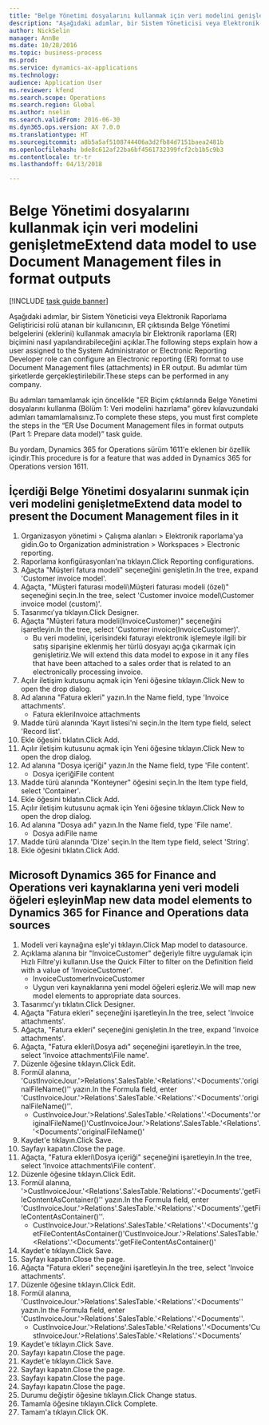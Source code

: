 ```yaml
--- 
title: "Belge Yönetimi dosyalarını kullanmak için veri modelini genişletme"
description: "Aşağıdaki adımlar, bir Sistem Yöneticisi veya Elektronik Raporlama Geliştiricisi rolü atanan bir kullanıcının, ER çıktısında Belge Yönetimi belgelerini (eklerini) kullanmak amacıyla bir Elektronik raporlama (ER) biçimini nasıl yapılandırabileceğini açıklar."
author: NickSelin
manager: AnnBe
ms.date: 10/28/2016
ms.topic: business-process
ms.prod: 
ms.service: dynamics-ax-applications
ms.technology: 
audience: Application User
ms.reviewer: kfend
ms.search.scope: Operations
ms.search.region: Global
ms.author: nselin
ms.search.validFrom: 2016-06-30
ms.dyn365.ops.version: AX 7.0.0
ms.translationtype: HT
ms.sourcegitcommit: a8b5a5af5108744406a3d2fb84d7151baea2481b
ms.openlocfilehash: bde8c612af22ba6bf4561732399fcf2cb1b5c9b3
ms.contentlocale: tr-tr
ms.lasthandoff: 04/13/2018

---
```

# <a name="extend-data-model-to-use-document-management-files-in-format-outputs"></a><span data-ttu-id="68f11-103">Belge Yönetimi dosyalarını kullanmak için veri modelini genişletme</span><span class="sxs-lookup"><span data-stu-id="68f11-103">Extend data model to use Document Management files in format outputs</span></span>

[!INCLUDE [task guide banner](../../includes/task-guide-banner.md)]

<span data-ttu-id="68f11-104">Aşağıdaki adımlar, bir Sistem Yöneticisi veya Elektronik Raporlama Geliştiricisi rolü atanan bir kullanıcının, ER çıktısında Belge Yönetimi belgelerini (eklerini) kullanmak amacıyla bir Elektronik raporlama (ER) biçimini nasıl yapılandırabileceğini açıklar.</span><span class="sxs-lookup"><span data-stu-id="68f11-104">The following steps explain how a user assigned to the System Administrator or Electronic Reporting Developer role can configure an Electronic reporting (ER) format to use Document Management files (attachments) in ER output.</span></span> <span data-ttu-id="68f11-105">Bu adımlar tüm şirketlerde gerçekleştirilebilir.</span><span class="sxs-lookup"><span data-stu-id="68f11-105">These steps can be performed in any company.</span></span>

<span data-ttu-id="68f11-106">Bu adımları tamamlamak için öncelikle "ER Biçim çıktılarında Belge Yönetimi dosyalarını kullanma (Bölüm 1: Veri modelini hazırlama" görev kılavuzundaki adımları tamamlamalısınız.</span><span class="sxs-lookup"><span data-stu-id="68f11-106">To complete these steps, you must first complete the steps in the “ER Use Document Management files in format outputs (Part 1: Prepare data model)” task guide.</span></span>

<span data-ttu-id="68f11-107">Bu yordam, Dynamics 365 for Operations sürüm 1611'e eklenen bir özellik içindir.</span><span class="sxs-lookup"><span data-stu-id="68f11-107">This procedure is for a feature that was added in Dynamics 365 for Operations version 1611.</span></span>


## <a name="extend-data-model-to-present-the-document-management-files-in-it"></a><span data-ttu-id="68f11-108">İçerdiği Belge Yönetimi dosyalarını sunmak için veri modelini genişletme</span><span class="sxs-lookup"><span data-stu-id="68f11-108">Extend data model to present the Document Management files in it</span></span>
1. <span data-ttu-id="68f11-109">Organizasyon yönetimi > Çalışma alanları > Elektronik raporlama'ya gidin.</span><span class="sxs-lookup"><span data-stu-id="68f11-109">Go to Organization administration > Workspaces > Electronic reporting.</span></span>
2. <span data-ttu-id="68f11-110">Raporlama konfigürasyonları'na tıklayın.</span><span class="sxs-lookup"><span data-stu-id="68f11-110">Click Reporting configurations.</span></span>
3. <span data-ttu-id="68f11-111">Ağaçta "Müşteri fatura modeli" seçeneğini genişletin.</span><span class="sxs-lookup"><span data-stu-id="68f11-111">In the tree, expand 'Customer invoice model'.</span></span>
4. <span data-ttu-id="68f11-112">Ağaçta, "Müşteri faturası modeli\Müşteri faturası modeli (özel)" seçeneğini seçin.</span><span class="sxs-lookup"><span data-stu-id="68f11-112">In the tree, select 'Customer invoice model\Customer invoice model (custom)'.</span></span>
5. <span data-ttu-id="68f11-113">Tasarımcı'ya tıklayın.</span><span class="sxs-lookup"><span data-stu-id="68f11-113">Click Designer.</span></span>
6. <span data-ttu-id="68f11-114">Ağaçta "Müşteri fatura modeli(InvoiceCustomer)" seçeneğini işaretleyin.</span><span class="sxs-lookup"><span data-stu-id="68f11-114">In the tree, select 'Customer invoice(InvoiceCustomer)'.</span></span>
    * <span data-ttu-id="68f11-115">Bu veri modelini, içerisindeki faturayı elektronik işlemeyle ilgili bir satış siparişine eklenmiş her türlü dosyayı açığa çıkarmak için genişletiriz.</span><span class="sxs-lookup"><span data-stu-id="68f11-115">We will extend this data model to expose in it any files that have been attached to a sales order that is related to an electronically processing invoice.</span></span>  
7. <span data-ttu-id="68f11-116">Açılır iletişim kutusunu açmak için Yeni öğesine tıklayın.</span><span class="sxs-lookup"><span data-stu-id="68f11-116">Click New to open the drop dialog.</span></span>
8. <span data-ttu-id="68f11-117">Ad alanına "Fatura ekleri" yazın.</span><span class="sxs-lookup"><span data-stu-id="68f11-117">In the Name field, type 'Invoice attachments'.</span></span>
    * <span data-ttu-id="68f11-118">Fatura ekleri</span><span class="sxs-lookup"><span data-stu-id="68f11-118">Invoice attachments</span></span>  
9. <span data-ttu-id="68f11-119">Madde türü alanında 'Kayıt listesi'ni seçin.</span><span class="sxs-lookup"><span data-stu-id="68f11-119">In the Item type field, select 'Record list'.</span></span>
10. <span data-ttu-id="68f11-120">Ekle öğesini tıklatın.</span><span class="sxs-lookup"><span data-stu-id="68f11-120">Click Add.</span></span>
11. <span data-ttu-id="68f11-121">Açılır iletişim kutusunu açmak için Yeni öğesine tıklayın.</span><span class="sxs-lookup"><span data-stu-id="68f11-121">Click New to open the drop dialog.</span></span>
12. <span data-ttu-id="68f11-122">Ad alanına "Dosya içeriği" yazın.</span><span class="sxs-lookup"><span data-stu-id="68f11-122">In the Name field, type 'File content'.</span></span>
    * <span data-ttu-id="68f11-123">Dosya içeriği</span><span class="sxs-lookup"><span data-stu-id="68f11-123">File content</span></span>  
13. <span data-ttu-id="68f11-124">Madde türü alanında "Konteyner" öğesini seçin.</span><span class="sxs-lookup"><span data-stu-id="68f11-124">In the Item type field, select 'Container'.</span></span>
14. <span data-ttu-id="68f11-125">Ekle öğesini tıklatın.</span><span class="sxs-lookup"><span data-stu-id="68f11-125">Click Add.</span></span>
15. <span data-ttu-id="68f11-126">Açılır iletişim kutusunu açmak için Yeni öğesine tıklayın.</span><span class="sxs-lookup"><span data-stu-id="68f11-126">Click New to open the drop dialog.</span></span>
16. <span data-ttu-id="68f11-127">Ad alanına "Dosya adı" yazın.</span><span class="sxs-lookup"><span data-stu-id="68f11-127">In the Name field, type 'File name'.</span></span>
    * <span data-ttu-id="68f11-128">Dosya adı</span><span class="sxs-lookup"><span data-stu-id="68f11-128">File name</span></span>  
17. <span data-ttu-id="68f11-129">Madde türü alanında 'Dize' seçin.</span><span class="sxs-lookup"><span data-stu-id="68f11-129">In the Item type field, select 'String'.</span></span>
18. <span data-ttu-id="68f11-130">Ekle öğesini tıklatın.</span><span class="sxs-lookup"><span data-stu-id="68f11-130">Click Add.</span></span>

## <a name="map-new-data-model-elements-to-dynamics-365-for-finance-and-operations-data-sources"></a><span data-ttu-id="68f11-131">Microsoft Dynamics 365 for Finance and Operations veri kaynaklarına yeni veri modeli öğeleri eşleyin</span><span class="sxs-lookup"><span data-stu-id="68f11-131">Map new data model elements to Dynamics 365 for Finance and Operations data sources</span></span>
1. <span data-ttu-id="68f11-132">Modeli veri kaynağına eşle'yi tıklayın.</span><span class="sxs-lookup"><span data-stu-id="68f11-132">Click Map model to datasource.</span></span>
2. <span data-ttu-id="68f11-133">Açıklama alanına bir "InvoiceCustomer" değeriyle filtre uygulamak için Hızlı Filtre'yi kullanın.</span><span class="sxs-lookup"><span data-stu-id="68f11-133">Use the Quick Filter to filter on the Definition field with a value of 'InvoiceCustomer'.</span></span>
    * <span data-ttu-id="68f11-134">InvoiceCustomer</span><span class="sxs-lookup"><span data-stu-id="68f11-134">InvoiceCustomer</span></span>  
    * <span data-ttu-id="68f11-135">Uygun veri kaynaklarına yeni model öğeleri eşleriz.</span><span class="sxs-lookup"><span data-stu-id="68f11-135">We will map new model elements to appropriate data sources.</span></span>  
3. <span data-ttu-id="68f11-136">Tasarımcı'yı tıklatın.</span><span class="sxs-lookup"><span data-stu-id="68f11-136">Click Designer.</span></span>
4. <span data-ttu-id="68f11-137">Ağaçta "Fatura ekleri" seçeneğini işaretleyin.</span><span class="sxs-lookup"><span data-stu-id="68f11-137">In the tree, select 'Invoice attachments'.</span></span>
5. <span data-ttu-id="68f11-138">Ağaçta, "Fatura ekleri" seçeneğini genişletin.</span><span class="sxs-lookup"><span data-stu-id="68f11-138">In the tree, expand 'Invoice attachments'.</span></span>
6. <span data-ttu-id="68f11-139">Ağaçta, "Fatura ekleri\Dosya adı" seçeneğini işaretleyin.</span><span class="sxs-lookup"><span data-stu-id="68f11-139">In the tree, select 'Invoice attachments\File name'.</span></span>
7. <span data-ttu-id="68f11-140">Düzenle öğesine tıklayın.</span><span class="sxs-lookup"><span data-stu-id="68f11-140">Click Edit.</span></span>
8. <span data-ttu-id="68f11-141">Formül alanına, 'CustInvoiceJour.'>Relations'.SalesTable.'<Relations'.'<Documents'.'originalFileName()'' yazın.</span><span class="sxs-lookup"><span data-stu-id="68f11-141">In the Formula field, enter 'CustInvoiceJour.'>Relations'.SalesTable.'<Relations'.'<Documents'.'originalFileName()''.</span></span>
    * <span data-ttu-id="68f11-142">CustInvoiceJour.'>Relations'.SalesTable.'<Relations'.'<Documents'.'originalFileName()'</span><span class="sxs-lookup"><span data-stu-id="68f11-142">CustInvoiceJour.'>Relations'.SalesTable.'<Relations'.'<Documents'.'originalFileName()'</span></span>  
9. <span data-ttu-id="68f11-143">Kaydet'e tıklayın.</span><span class="sxs-lookup"><span data-stu-id="68f11-143">Click Save.</span></span>
10. <span data-ttu-id="68f11-144">Sayfayı kapatın.</span><span class="sxs-lookup"><span data-stu-id="68f11-144">Close the page.</span></span>
11. <span data-ttu-id="68f11-145">Ağaçta, "Fatura ekleri\Dosya içeriği" seçeneğini işaretleyin.</span><span class="sxs-lookup"><span data-stu-id="68f11-145">In the tree, select 'Invoice attachments\File content'.</span></span>
12. <span data-ttu-id="68f11-146">Düzenle öğesine tıklayın.</span><span class="sxs-lookup"><span data-stu-id="68f11-146">Click Edit.</span></span>
13. <span data-ttu-id="68f11-147">Formül alanına, '>CustInvoiceJour.'<Relations'.SalesTable.'Relations'.'<Documents'.'getFileContentAsContainer()'' yazın.</span><span class="sxs-lookup"><span data-stu-id="68f11-147">In the Formula field, enter 'CustInvoiceJour.'>Relations'.SalesTable.'<Relations'.'<Documents'.'getFileContentAsContainer()''.</span></span>
    * <span data-ttu-id="68f11-148">CustInvoiceJour.'>Relations'.SalesTable.'<Relations'.'<Documents'.'getFileContentAsContainer()'</span><span class="sxs-lookup"><span data-stu-id="68f11-148">CustInvoiceJour.'>Relations'.SalesTable.'<Relations'.'<Documents'.'getFileContentAsContainer()'</span></span>  
14. <span data-ttu-id="68f11-149">Kaydet'e tıklayın.</span><span class="sxs-lookup"><span data-stu-id="68f11-149">Click Save.</span></span>
15. <span data-ttu-id="68f11-150">Sayfayı kapatın.</span><span class="sxs-lookup"><span data-stu-id="68f11-150">Close the page.</span></span>
16. <span data-ttu-id="68f11-151">Ağaçta "Fatura ekleri" seçeneğini işaretleyin.</span><span class="sxs-lookup"><span data-stu-id="68f11-151">In the tree, select 'Invoice attachments'.</span></span>
17. <span data-ttu-id="68f11-152">Düzenle öğesine tıklayın.</span><span class="sxs-lookup"><span data-stu-id="68f11-152">Click Edit.</span></span>
18. <span data-ttu-id="68f11-153">Formül alanına, 'CustInvoiceJour.'>Relations'.SalesTable.'<Relations'.'<Documents'' yazın.</span><span class="sxs-lookup"><span data-stu-id="68f11-153">In the Formula field, enter 'CustInvoiceJour.'>Relations'.SalesTable.'<Relations'.'<Documents''.</span></span>
    * <span data-ttu-id="68f11-154">CustInvoiceJour.'>Relations'.SalesTable.'<Relations'.'<Documents'</span><span class="sxs-lookup"><span data-stu-id="68f11-154">CustInvoiceJour.'>Relations'.SalesTable.'<Relations'.'<Documents'</span></span>  
19. <span data-ttu-id="68f11-155">Kaydet'e tıklayın.</span><span class="sxs-lookup"><span data-stu-id="68f11-155">Click Save.</span></span>
20. <span data-ttu-id="68f11-156">Sayfayı kapatın.</span><span class="sxs-lookup"><span data-stu-id="68f11-156">Close the page.</span></span>
21. <span data-ttu-id="68f11-157">Kaydet'e tıklayın.</span><span class="sxs-lookup"><span data-stu-id="68f11-157">Click Save.</span></span>
22. <span data-ttu-id="68f11-158">Sayfayı kapatın.</span><span class="sxs-lookup"><span data-stu-id="68f11-158">Close the page.</span></span>
23. <span data-ttu-id="68f11-159">Sayfayı kapatın.</span><span class="sxs-lookup"><span data-stu-id="68f11-159">Close the page.</span></span>
24. <span data-ttu-id="68f11-160">Sayfayı kapatın.</span><span class="sxs-lookup"><span data-stu-id="68f11-160">Close the page.</span></span>
25. <span data-ttu-id="68f11-161">Durumu değiştir öğesine tıklayın.</span><span class="sxs-lookup"><span data-stu-id="68f11-161">Click Change status.</span></span>
26. <span data-ttu-id="68f11-162">Tamamla öğesine tıklayın.</span><span class="sxs-lookup"><span data-stu-id="68f11-162">Click Complete.</span></span>
27. <span data-ttu-id="68f11-163">Tamam'a tıklayın.</span><span class="sxs-lookup"><span data-stu-id="68f11-163">Click OK.</span></span>



